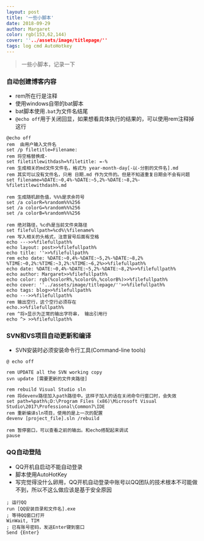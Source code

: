 ```yaml
---
layout: post
title: '一些小脚本'
date: 2018-09-29
author: Margaret
color: rgb(153,62,144)
cover: ''../assets/image/titlepage/''
tags: log cmd AutoHotkey
---
```


> 一些小脚本，记录一下


### 自动创建博客内容

- rem所在行是注释
- 使用windows自带的bat脚本
- bat脚本使用`.bat`为文件名结尾
- `@echo off`用于关闭回显，如果想看具体执行的结果的，可以使用rem注释掉这行

```
@echo off
rem  由用户输入文件名
set /p filetitle=Filename:
rem 将空格替换成-
set filetitlewithdash=%filetitle: =-%
rem 生成相关的md文件文件名，格式为 year-month-day[-以-分割的文件名].md
rem 其实可以没有文件名，只用 日期.md 作为文件的。但是不知道重复日期会不会有问题
set filename=%DATE:~0,4%-%DATE:~5,2%-%DATE:~8,2%-%filetitlewithdash%.md

rem 生成随机颜色值，%%%是求余符号
set /a colorR=%random%%%256
set /a colorG=%random%%%256
set /a colorB=%random%%%256

rem 绝对路径，%cd%是当前文件夹路径
set filefullpath=%cd%\%filename%
rem 写入相关的头格式，注意冒号后面有空格
echo --->>%filefullpath%
echo layout: post>>%filefullpath%
echo title: ''>>%filefullpath%
rem echo date: %DATE:~0,4%-%DATE:~5,2%-%DATE:~8,2% %TIME:~0,2%:%TIME:~3,2%:%TIME:~6,2%>>%filefullpath%
echo date: %DATE:~0,4%-%DATE:~5,2%-%DATE:~8,2%>>%filefullpath%
echo author: Margaret>>%filefullpath%
echo color: rgb(%colorR%,%colorG%,%colorB%)>>%filefullpath%
echo cover: ''../assets/image/titlepage/''>>%filefullpath%
echo tags: blog>>%filefullpath%
echo --->>%filefullpath%
rem 输出空行，这个空行必须存在
echo.>>%filefullpath%
rem ^将>显示为正常的输出字符串， 输出引用行
echo ^> >>%filefullpath%
```


### SVN和VS项目自动更新和编译

- SVN安装时必须安装命令行工具(Command-line tools)

```
@ echo off

rem UPDATE all the SVN working copy
svn update [需要更新的文件夹路径]

rem rebuild Visual Studio sln
rem 将devenv路径加入path路径中。这样子加入的话在关闭命令行窗口时，会失效
set path=%path%;D:\Program Files (x86)\Microsoft Visual Studio\2017\Professional\Common7\IDE
rem 重新编译sln项目，使用的是上一次的配置
devenv [project_file].sln /rebuild

rem 暂停窗口，可以查看之前的输出。和echo搭配起来调试
pause
```


### QQ自动登陆

- QQ开机自启动不能自动登录
- 脚本使用AutoHotKey
- 写完觉得没什么卵用，QQ开机自动登录中账号以QQ团队的技术根本不可能做不到，所以不这么做应该是基于安全原因

```
; 运行QQ
run [QQ安装目录和文件名].exe
; 等待QQ窗口打开
WinWait, TIM
; 已有账号密码，发送Enter键到窗口
Send {Enter}
```